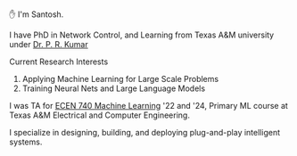 :raised_hand: I'm Santosh.

I have PhD in Network Control, and Learning from Texas A&M university under [Dr. P. R. Kumar](https://cesg.tamu.edu/faculty/p-r-kumar/)


Current Research Interests
1. Applying Machine Learning for Large Scale Problems
2. Training Neural Nets and Large Language Models

I was TA for [ECEN 740 Machine Learning](https://ecen740tamu.github.io/) '22 and '24, Primary ML course at Texas A&M Electrical and Computer Engineering. 

I specialize in designing, building, and deploying plug-and-play intelligent systems.

</br>
</br>
</br>

